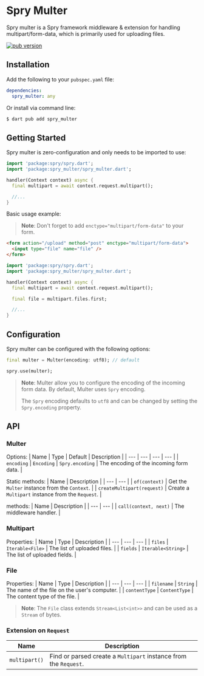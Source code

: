 # Spry Multer

Spry multer is a Spry framework middleware & extension for handling multipart/form-data, which is primarily used for uploading files.

[![pub version](https://img.shields.io/pub/v/spry_multer.svg)](https://pub.dartlang.org/packages/spry_multer)

## Installation

Add the following to your `pubspec.yaml` file:

```yaml
dependencies:
  spry_multer: any
```

Or install via command line:

```bash
$ dart pub add spry_multer
```

## Getting Started

Spry multer is zero-configuration and only needs to be imported to use:

```dart
import 'package:spry/spry.dart';
import 'package:spry_multer/spry_multer.dart';

handler(Context context) async {
  final multipart = await context.request.multipart();

  //...
}
```

Basic usage example:

> **Note**: Don't forget to add `enctype="multipart/form-data"` to your form.

```html
<form action="/upload" method="post" enctype="multipart/form-data">
  <input type="file" name="file" />
</form>
```

```dart
import 'package:spry/spry.dart';
import 'package:spry_multer/spry_multer.dart';

handler(Context context) async {
  final multipart = await context.request.multipart();

  final file = multipart.files.first;

  //...
}
```

## Configuration

Spry multer can be configured with the following options:

```dart
final multer = Multer(encoding: utf8); // default

spry.use(multer);
```

> **Note**: Multer allow you to configure the encoding of the incoming form data. By default, Multer uses `Spry` encoding.
>
> The `Spry` encoding defaults to `utf8` and can be changed by setting the `Spry.encoding` property.

## API

### Multer

Options:
| Name | Type | Default | Description |
| --- | --- | --- | --- |
| `encoding` | `Encoding` | `Spry.encoding` | The encoding of the incoming form data. |

Static methods:
| Name | Description |
| --- | --- |
| `of(context)` | Get the `Multer` instance from the `Context`. |
| `createMultipart(request)` | Create a `Multipart` instance from the `Request`. |

methods:
| Name | Description |
| --- | --- |
| `call(context, next)` | The middleware handler. |

### Multipart

Properties:
| Name | Type | Description |
| --- | --- | --- |
| `files` | `Iterable<File>` | The list of uploaded files. |
| `fields` | `Iterable<String>` | The list of uploaded fields. |

### File

Properties:
| Name | Type | Description |
| --- | --- | --- |
| `filename` | `String` | The name of the file on the user's computer. |
| `contentType` | `ContentType` | The content type of the file. |

> **Note**: The `File` class extends `Stream<List<int>>` and can be used as a `Stream` of bytes.

### Extension on `Request`

| Name | Description |
| --- | --- |
| `multipart()` | Find or parsed create a `Multipart` instance from the `Request`. |